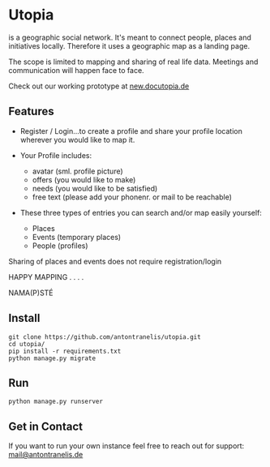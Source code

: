 # Utopia

is a geographic social network. It's meant to connect people, places and initiatives locally. Therefore it uses a geographic map as a landing page.

The scope is limited to mapping and sharing of real life data. Meetings and communication will happen face to face.

Check out our working prototype at [new.docutopia.de](https://new.docutopia.de)

## Features

* Register / Login...to create a profile and share your profile location wherever you would like to map it.

* Your Profile includes:
    * avatar (sml. profile picture)
    * offers (you would like to make)
    * needs (you would like to be satisfied)
    * free text (please add your phonenr. or mail to be reachable)

* These three types of entries you can search and/or map easily yourself:
    * Places
    * Events (temporary places)
    * People (profiles)

Sharing of places and events does not require registration/login

HAPPY MAPPING . . . .

NAMA(P)STÉ

## Install
```
git clone https://github.com/antontranelis/utopia.git
cd utopia/
pip install -r requirements.txt
python manage.py migrate
```
## Run
```
python manage.py runserver
```
## Get in Contact

If you want to run your own instance feel free to reach out for support: [mail@antontranelis.de](mailto:mail@antontranelis.de)